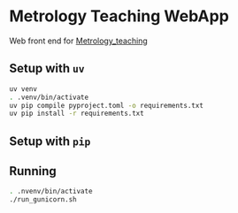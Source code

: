 # Metrology Teaching WebApp

Web front end for [Metrology_teaching](https://github.com/SimonTett/Meteorology_teaching)

## Setup with `uv`
```bash
uv venv
. .venv/bin/activate
uv pip compile pyproject.toml -o requirements.txt
uv pip install -r requirements.txt
```

## Setup with `pip`

## Running

```bash
. .nvenv/bin/activate
./run_gunicorn.sh
```

